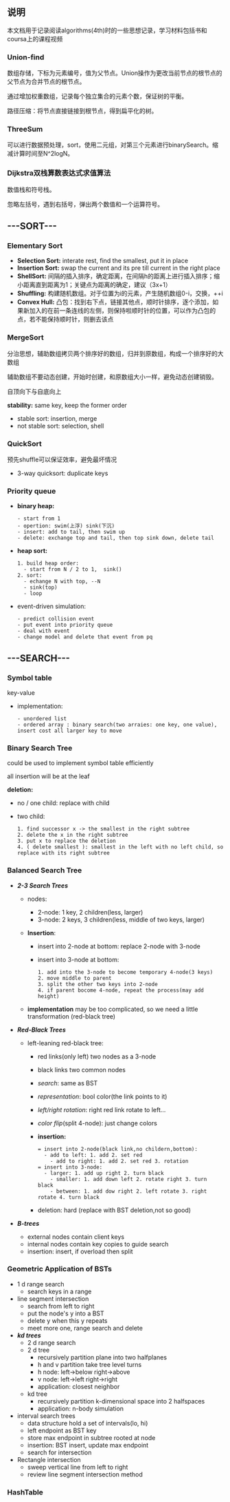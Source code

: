 

## 说明

本文档用于记录阅读algorithms(4th)时的一些思想记录，学习材料包括书和coursa上的课程视频

### Union-find

数组存储，下标为元素编号，值为父节点。Union操作为更改当前节点的根节点的父节点为合并节点的根节点。

通过增加权重数组，记录每个独立集合的元素个数，保证树的平衡。

路径压缩：将节点直接链接到根节点，得到扁平化的树。

### ThreeSum

可以进行数据预处理，sort，使用二元组，对第三个元素进行binarySearch。缩减计算时间至N^2logN。

### Dijkstra双栈算数表达式求值算法

数值栈和符号栈。

忽略左括号，遇到右括号，弹出两个数值和一个运算符号。

## ---SORT---

### Elementary Sort

- **Selection Sort:** interate rest, find the smallest, put it in place
- **Insertion Sort:** swap the current and its pre till current in the right place
- **ShellSort:** 间隔的插入排序，确定距离，在间隔h的距离上进行插入排序；缩小距离直到距离为1；关键点为距离的确定，建议（3x+1）
- **Shuffling:** 构建随机数组。对于位置为i的元素，产生随机数组0-i，交换，++i
- **Convex Hull:** 凸包：找到右下点，链接其他点，顺时针排序，逐个添加，如果新加入的在前一条连线的左侧，则保持啦顺时针的位置，可以作为凸包的点，若不能保持顺时针，则删去该点

### MergeSort

分治思想，辅助数组拷贝两个排序好的数组，归并到原数组，构成一个排序好的大数组

辅助数组不要动态创建，开始时创建，和原数组大小一样，避免动态创建销毁。

自顶向下与自底向上

**stability:** same key, keep the former order

- stable sort: insertion, merge
- not stable sort: selection, shell

### QuickSort

预先shuffle可以保证效率，避免最坏情况

- 3-way quicksort: duplicate keys

### Priority queue

- **binary heap:**
  
  ``` 
  - start from 1 
  - opertion: swim(上浮) sink(下沉)
  - insert: add to tail, then swim up
  - delete: exchange top and tail, then top sink down, delete tail
  ```
  
- **heap sort:**
  
  ``` 
  1. build heap order:
  	- start from N / 2 to 1,  sink()
  2. sort:
  	- echange N with top, --N
  	- sink(top)
  	- loop
  ```
  
- event-driven simulation:
  
  ``` 
  - predict collision event
  - put event into priority queue
  - deal with event
  - change model and delete that event from pq
  ```

## ---SEARCH---

### Symbol table

key-value

- implementation:
  
  ``` 
  - unordered list
  - ordered array : binary search(two arraies: one key, one value), insert cost all larger key to move
  ```

### Binary Search Tree

could be used to implement symbol table efficiently

all insertion will be at the leaf

**deletion:** 

- no / one child: replace with child
  
- two child:
  
  ``` 
  1. find successor x -> the smallest in the right subtree
  2. delete the x in the right subtree
  3. put x to replace the deletion
  4. ( delete smallest ): smallest in the left with no left child, so replace with its right subtree
  ```

### Balanced Search Tree

- ***2-3 Search Trees***
  
  - nodes:
    
    - 2-node: 1 key, 2 children(less, larger)
    - 3-node: 2 keys, 3 children(less, middle of two keys, larger)
    
  - **Insertion**:
    
    - insert into 2-node at bottom: replace 2-node with 3-node
      
    - insert into 3-node at bottom:
      
      ``` 
      1. add into the 3-node to become temporary 4-node(3 keys) 
      2. move middle to parent
      3. split the other two keys into 2-node
      4. if parent bocome 4-node, repeat the process(may add height)
      ```
    
  - **implementation** may be too complicated, so we need a little transformation (red-black tree)
  
- ***Red-Black Trees***
  
  - left-leaning red-black tree:
    
    - red links(only left) two nodes as a 3-node
      
    - black links two common nodes
      
    - *search*: same as BST 
      
    - *representation*: bool color(the link points to it)
      
    - *left/right rotation*: right red link rotate to left...
      
    - *color flip*(split 4-node): just change colors
      
    - **insertion:** 
      
      ``` 
      = insert into 2-node(black link,no childern,bottom): 
      	- add to left: 1. add 2. set red 
          - add to right: 1. add 2. set red 3. rotation
      = insert into 3-node:
      	- larger: 1. add up right 2. turn black
          - smaller: 1. add down left 2. rotate right 3. turn black
          - between: 1. add dow right 2. left rotate 3. right rotate 4. turn black
      ```
      
    - deletion: hard (replace with BST deletion,not so good)
  
- ***B-trees***
  
  - external nodes contain client keys
  - internal nodes contain key copies to guide search
  - insertion: insert, if overload then split

### Geometric Application of BSTs

- 1 d range search
  - search keys in a range		
- line segment intersection
  - search from left to right 
  - put the node's y into a BST
  - delete y when this y repeats
  - meet more one, range search and delete
- ***kd trees***
  - 2 d range search
  - 2 d tree
    - recursively partition plane into two halfplanes
    - h and v partition take tree level turns 
    - h node: left->below right->above
    - v node: left->left right->right
    - application: closest neighbor
  - kd tree
    - recursively partition k-dimensional space into 2 halfspaces
    - application: n-body simulation
- interval search trees
  - data structure hold a set of intervals(lo, hi)
  - left endpoint as BST key
  - store max endpoint in subtree rooted at node
  - insertion: BST insert, update max endpoint
  - search for intersection
- Rectangle intersection
  - sweep vertical line from left to right
  - review line segment intersection method

### HashTable

